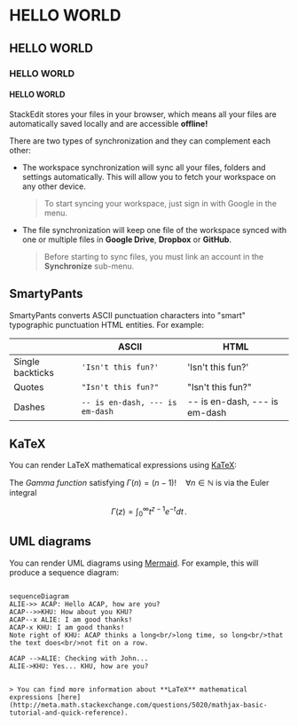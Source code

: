 # HELLO WORLD
## HELLO WORLD
### HELLO WORLD
#### HELLO WORLD

StackEdit stores your files in your browser, which means all your files are automatically saved locally and are accessible **offline!**

There are two types of synchronization and they can complement each other:

- The workspace synchronization will sync all your files, folders and settings automatically. This will allow you to fetch your workspace on any other device.
	> To start syncing your workspace, just sign in with Google in the menu.

- The file synchronization will keep one file of the workspace synced with one or multiple files in **Google Drive**, **Dropbox** or **GitHub**.
	> Before starting to sync files, you must link an account in the **Synchronize** sub-menu.

 ## SmartyPants

SmartyPants converts ASCII punctuation characters into "smart" typographic punctuation HTML entities. For example:

|                |ASCII                          |HTML                         |
|----------------|-------------------------------|-----------------------------|
|Single backticks|`'Isn't this fun?'`            |'Isn't this fun?'            |
|Quotes          |`"Isn't this fun?"`            |"Isn't this fun?"            |
|Dashes          |`-- is en-dash, --- is em-dash`|-- is en-dash, --- is em-dash|

## KaTeX

You can render LaTeX mathematical expressions using [KaTeX](https://khan.github.io/KaTeX/):

The *Gamma function* satisfying $\Gamma(n) = (n-1)!\quad\forall n\in\mathbb N$ is via the Euler integral

$$
\Gamma(z) = \int_0^\infty t^{z-1}e^{-t}dt\,.
$$
## UML diagrams

You can render UML diagrams using [Mermaid](https://mermaidjs.github.io/). For example, this will produce a sequence diagram:

```mermaid

sequenceDiagram
ALIE->> ACAP: Hello ACAP, how are you?
ACAP-->>KHU: How about you KHU?
ACAP--x ALIE: I am good thanks!
ACAP-x KHU: I am good thanks!
Note right of KHU: ACAP thinks a long<br/>long time, so long<br/>that the text does<br/>not fit on a row.

ACAP -->ALIE: Checking with John...
ALIE->KHU: Yes... KHU, how are you?


> You can find more information about **LaTeX** mathematical expressions [here](http://meta.math.stackexchange.com/questions/5020/mathjax-basic-tutorial-and-quick-reference).
